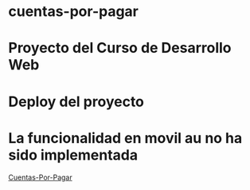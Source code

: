 # cuentas-por-pagar
# Proyecto del Curso de Desarrollo Web
# Deploy del proyecto
# La funcionalidad en movil au no ha sido implementada
[Cuentas-Por-Pagar](https://umg-cuentas-por-pagar.netlify.app)
